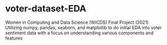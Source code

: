 # voter-dataset-EDA
Women in Computing and Data Science (WiCDS) Final Project (2021)
Utilizing numpy, pandas, seaborn, and matplotlib to do initial EDA into voter sentiment data with a focus on understanding various components and features
